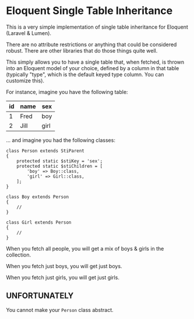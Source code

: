 Eloquent Single Table Inheritance
==================================

This is a very simple implementation of single table inheritance for Eloquent (Laravel & Lumen).

There are no attribute restrictions or anything that could be considered robust.
There are other libraries that do those things quite well.

This simply allows you to have a single table that, when fetched, is thrown into
an Eloquent model of your choice, defined by a column in that table
(typically "type", which is the default keyed type column. You can customize this).

For instance, imagine you have the following table:

| id | name | sex  |
| ---|------|------|
| 1  | Fred | boy  |
| 2  | Jill | girl |

... and imagine you had the following classes:

```
class Person extends StiParent
{
    protected static $stiKey = 'sex';
    protected static $stiChildren = [
        'boy' => Boy::class,
        'girl' => Girl::class,
    ];
}
```

```
class Boy extends Person
{
    //
}
```

```
class Girl extends Person
{
    //
}
```

When you fetch all people, you will get a mix of boys & girls in the collection.

When you fetch just boys, you will get just boys.

When you fetch just girls, you will get just girls.

UNFORTUNATELY
-------------

You cannot make your `Person` class abstract.
